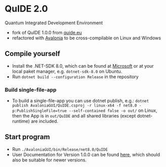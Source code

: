 # QuIDE 2.0

Quantum Integrated Development Environment

- fork of QuIDE 1.0.0 from [quide.eu](http://quide.eu/)
- refactored with [Avalonia](https://www.avaloniaui.net/) to be cross-compilable on Linux and Windows

## Compile yourself

- Install the .NET-SDK 8.0, which can be found at [Microsoft](https://dotnet.microsoft.com/en-us/download/dotnet/8.0) or at your local paket manager, e.g. `dotnet-sdk-8.0` on Ubuntu.
- Run `dotnet build --configuration Release` in the repository

### Build single-file-app

- To build a single-file-app you can use dotnet publish, e.g.: `dotnet publish AvaloniaGUI/QuIDE.csproj -r linux-x64 -f net8.0 -p:PublishSingleFile=true --self-contained false -o out/` on Linux, then the App is in `out/QuIDE` and all shared libraries (except dotnet-runtime) are included.

## Start program

- Run `./AvaloniaGUI/bin/Release/net8.0/QuIDE`
- User Documentation for Version 1.0.0 can be found [here](https://bitbucket.org/quide/quide/downloads/UserManual_EN.pdf), which should also be suitable for newer versions. 